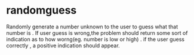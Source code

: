 # randomguess
Randomly generate a number unknown to the user to guess what that number is . If user guess is wrong,the problem should return some sort of indication as to how worng(eg. number is low or high) . if the user guess correctly , a positive indication should appear.

